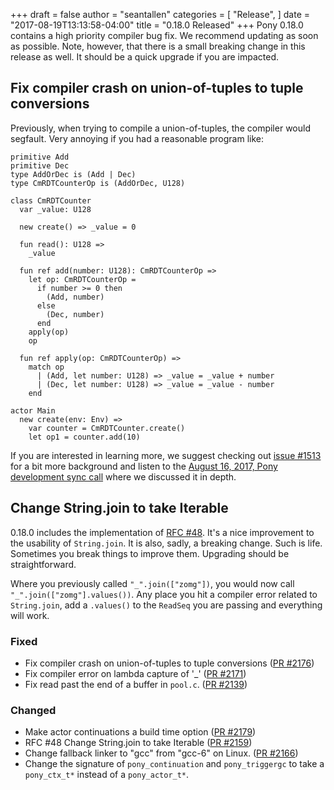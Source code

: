 +++
draft = false
author = "seantallen"
categories = [
    "Release",
]
date = "2017-08-19T13:13:58-04:00"
title = "0.18.0 Released"
+++
Pony 0.18.0 contains a high priority compiler bug fix. We recommend updating as soon as possible. Note, however, that there is a small breaking change in this release as well. It should be a quick upgrade if you are impacted.
<!--more-->

## Fix compiler crash on union-of-tuples to tuple conversions

Previously, when trying to compile a union-of-tuples, the compiler would segfault. Very annoying if you had a reasonable program like:

```pony
primitive Add
primitive Dec
type AddOrDec is (Add | Dec)
type CmRDTCounterOp is (AddOrDec, U128)

class CmRDTCounter
  var _value: U128

  new create() => _value = 0

  fun read(): U128 =>
    _value

  fun ref add(number: U128): CmRDTCounterOp =>
    let op: CmRDTCounterOp =
      if number >= 0 then
        (Add, number)
      else
        (Dec, number)
      end
    apply(op)
    op

  fun ref apply(op: CmRDTCounterOp) =>
    match op
      | (Add, let number: U128) => _value = _value + number
      | (Dec, let number: U128) => _value = _value - number
    end

actor Main
  new create(env: Env) =>
    var counter = CmRDTCounter.create()
    let op1 = counter.add(10)
```

If you are interested in learning more, we suggest checking out [issue #1513](https://github.com/ponylang/ponyc/issues/1513) for a bit more background and listen to the [August 16, 2017, Pony development sync call](https://pony.groups.io/g/dev/files/Pony%20Sync/August%2016,%202017) where we discussed it in depth.

## Change String.join to take Iterable

0.18.0 includes the implementation of [RFC #48](https://github.com/ponylang/rfcs/blob/master/text/0048-change-String-join-to-take-iterable.md). It's a nice improvement to the usability of `String.join`. It is also, sadly, a breaking change. Such is life. Sometimes you break things to improve them. Upgrading should be straightforward. 

Where you previously called `"_".join(["zomg"])`, you would now call `"_".join(["zomg"].values())`. Any place you hit a compiler error related to `String.join`, add a `.values()` to the `ReadSeq` you are passing and everything will work. 

### Fixed

- Fix compiler crash on union-of-tuples to tuple conversions ([PR #2176](https://github.com/ponylang/ponyc/pull/2176))
- Fix compiler error on lambda capture of '_' ([PR #2171](https://github.com/ponylang/ponyc/pull/2171))
- Fix read past the end of a buffer in `pool.c`. ([PR #2139](https://github.com/ponylang/ponyc/pull/2139))

### Changed

- Make actor continuations a build time option ([PR #2179](https://github.com/ponylang/ponyc/pull/2179))
- RFC #48 Change String.join to take Iterable ([PR #2159](https://github.com/ponylang/ponyc/pull/2159))
- Change fallback linker to "gcc" from "gcc-6" on Linux. ([PR #2166](https://github.com/ponylang/ponyc/pull/2166))
- Change the signature of `pony_continuation` and `pony_triggergc` to take a `pony_ctx_t*` instead of a `pony_actor_t*`.
